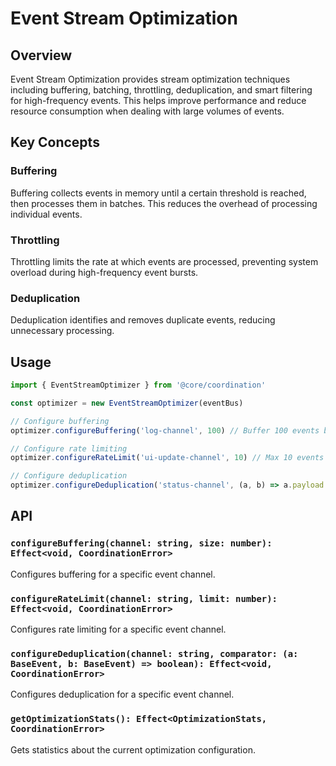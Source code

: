 # Event Stream Optimization

## Overview

Event Stream Optimization provides stream optimization techniques including buffering, batching, throttling, deduplication, and smart filtering for high-frequency events. This helps improve performance and reduce resource consumption when dealing with large volumes of events.

## Key Concepts

### Buffering
Buffering collects events in memory until a certain threshold is reached, then processes them in batches. This reduces the overhead of processing individual events.

### Throttling
Throttling limits the rate at which events are processed, preventing system overload during high-frequency event bursts.

### Deduplication
Deduplication identifies and removes duplicate events, reducing unnecessary processing.

## Usage

```typescript
import { EventStreamOptimizer } from '@core/coordination'

const optimizer = new EventStreamOptimizer(eventBus)

// Configure buffering
optimizer.configureBuffering('log-channel', 100) // Buffer 100 events before flushing

// Configure rate limiting
optimizer.configureRateLimit('ui-update-channel', 10) // Max 10 events per second

// Configure deduplication
optimizer.configureDeduplication('status-channel', (a, b) => a.payload.status === b.payload.status)
```

## API

### `configureBuffering(channel: string, size: number): Effect<void, CoordinationError>`
Configures buffering for a specific event channel.

### `configureRateLimit(channel: string, limit: number): Effect<void, CoordinationError>`
Configures rate limiting for a specific event channel.

### `configureDeduplication(channel: string, comparator: (a: BaseEvent, b: BaseEvent) => boolean): Effect<void, CoordinationError>`
Configures deduplication for a specific event channel.

### `getOptimizationStats(): Effect<OptimizationStats, CoordinationError>`
Gets statistics about the current optimization configuration.
